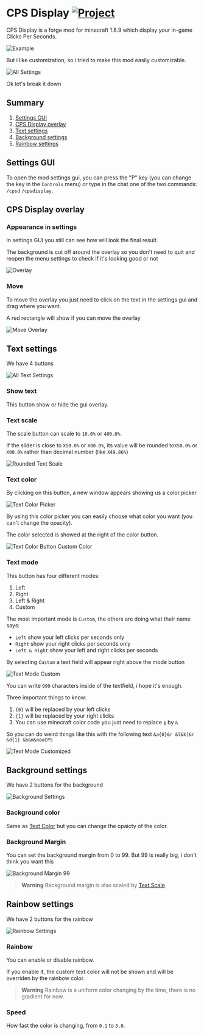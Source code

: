 # CPS Display [![Project](http://cf.way2muchnoise.eu/full_cpsdisplay_downloads.svg)](https://www.curseforge.com/minecraft/mc-mods/cpsdisplay)

CPS Display is a forge mod for minecraft 1.8.9 which display your in-game Clicks Per Seconds.

![Example](demo_imgs/example.png "Example")

But i like customization, so i tried to make this mod easily customizable.

![All Settings](demo_imgs/all_settings.png)

Ok let's break it down

## Summary

1. [Settings GUI](#settings-gui)
2. [CPS Display overlay](#cps-display-overlay)
3. [Text settings](#text-settings)
4. [Background settings](#background-settings)
5. [Rainbow settings](#rainbow-settings)

## Settings GUI

To open the mod settings gui, you can press the "P" key (you can change the key in the `Controls` menu) or type in the chat one of the two commands: `/cpsd` `/cpsdisplay`.

## CPS Display overlay

### Appearance in settings

In settings GUI you still can see how will look the final result.

The background is cut off around the overlay so you don't need to quit and reopen the menu settings to check if it's looking good or not

![Overlay](demo_imgs/gui_overlay.png)

### Move

To move the overlay you just need to click on the text in the settings gui and drag where you want.

A red rectangle will show if you can move the overlay

![Move Overlay](demo_imgs/move_overlay.png)

## Text settings

We have 4 buttons

![All Text Settings](demo_imgs/text_settings.png)

### Show text

This button show or hide the gui overlay.

### Text scale

The scale button can scale to `10.0%` or `400.0%`.

If the slider is close to `X50.0%` or `X00.0%`, its value will be rounded to`X50.0%` or `X00.0%` rather than decimal number (like `X49.86%`)

![Rounded Text Scale](demo_imgs/text_settings_scale_150.png)

### Text color

By clicking on this button, a new window appears showing us a color picker

![Text Color Picker](demo_imgs/text_settings_colorpicker.png)

By using this color picker you can easily choose what color you want (you can't change the opacity).

The color selected is showed at the right of the color button.

![Text Color Button Custom Color](demo_imgs/text_settings_colorbutton_with_custom_color.png)

### Text mode

This button has four different modes:
1. Left
2. Right
3. Left & Right
4. Custom

The most important mode is `Custom`, the others are doing what their name says:

- `Left` show your left clicks per seconds only
- `Right` show your right clicks per seconds only
- `Left & Right` show your left and right clicks per seconds

By selecting `Custom` a text field will appear right above the mode button

![Text Mode Custom](demo_imgs/text_settings_mode_custom.png)

You can write `999` characters inside of the textfield, i hope it's enough.

Three important things to know:
1. `{0}` will be replaced by your left clicks
2. `{1}` will be replaced by your right clicks
3. You can use minecraft color code you just need to replace `§` by `&`

So you can do weird things like this with the following text `&a{0}&r &l&k|&r &d{1} &b&m&n&oCPS`

![Text Mode Customized](demo_imgs/text_settings_mode_customized.png)

## Background settings

We have 2 buttons for the background

![Background Settings](demo_imgs/background_settings.png)

### Background color

Same as [Text Color](#text-color) but you can change the opaicty of the color.

### Background Margin

You can set the background margin from 0 to 99. But 99 is really big, i don't think you want this

![Background Margin 99](demo_imgs/background_settings_margin_99.png)

> **Warning**
> Background margin is also scaled by [Text Scale](#text-scale)

## Rainbow settings

We have 2 buttons for the rainbow

![Rainbow Settings](demo_imgs/rainbow_settings.png)

### Rainbow

You can enable or disable rainbow.

If you enable it, the custom text color will not be shown and will be overriden by the rainbow color.

> **Warning**
> Rainbow is a uniform color changing by the time, there is no gradient for now.

### Speed

How fast the color is changing, from `0.1` to `3.0`.